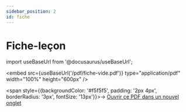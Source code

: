 ```yaml
---
sidebar_position: 2
id: fiche
---
```

# Fiche-leçon

import useBaseUrl from '@docusaurus/useBaseUrl';

<embed
  src={useBaseUrl('/pdf/fiche-vide.pdf')}
  type="application/pdf"
  width="100%"
  height="600px"
/>

<span style={{backgroundColor: '#f5f5f5', padding: '2px 4px', borderRadius: '3px', fontSize: '13px'}}>→ [Ouvrir ce PDF dans un nouvel onglet](/pdf/fiche-vide.pdf)</span>
